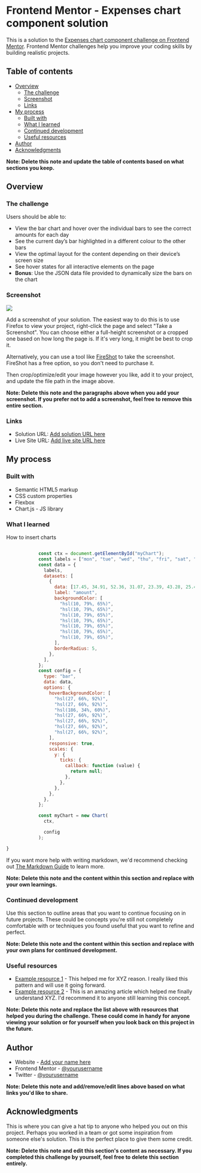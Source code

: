# Frontend Mentor - Expenses chart component solution

This is a solution to the [Expenses chart component challenge on Frontend Mentor](https://www.frontendmentor.io/challenges/expenses-chart-component-e7yJBUdjwt). Frontend Mentor challenges help you improve your coding skills by building realistic projects.

## Table of contents

- [Overview](#overview)
  - [The challenge](#the-challenge)
  - [Screenshot](#screenshot)
  - [Links](#links)
- [My process](#my-process)
  - [Built with](#built-with)
  - [What I learned](#what-i-learned)
  - [Continued development](#continued-development)
  - [Useful resources](#useful-resources)
- [Author](#author)
- [Acknowledgments](#acknowledgments)

**Note: Delete this note and update the table of contents based on what sections you keep.**

## Overview

### The challenge

Users should be able to:

- View the bar chart and hover over the individual bars to see the correct amounts for each day
- See the current day’s bar highlighted in a different colour to the other bars
- View the optimal layout for the content depending on their device’s screen size
- See hover states for all interactive elements on the page
- **Bonus**: Use the JSON data file provided to dynamically size the bars on the chart

### Screenshot

![](./screenshot.jpg)

Add a screenshot of your solution. The easiest way to do this is to use Firefox to view your project, right-click the page and select "Take a Screenshot". You can choose either a full-height screenshot or a cropped one based on how long the page is. If it's very long, it might be best to crop it.

Alternatively, you can use a tool like [FireShot](https://getfireshot.com/) to take the screenshot. FireShot has a free option, so you don't need to purchase it.

Then crop/optimize/edit your image however you like, add it to your project, and update the file path in the image above.

**Note: Delete this note and the paragraphs above when you add your screenshot. If you prefer not to add a screenshot, feel free to remove this entire section.**

### Links

- Solution URL: [Add solution URL here](https://your-solution-url.com)
- Live Site URL: [Add live site URL here](https://your-live-site-url.com)

## My process

### Built with

- Semantic HTML5 markup
- CSS custom properties
- Flexbox
- Chart.js - JS library

### What I learned

How to insert charts

```js

            const ctx = document.getElementById("myChart");
            const labels = ["mon", "tue", "wed", "thu", "fri", "sat", "sun"];
            const data = {
              labels,
              datasets: [
                {
                  data: [17.45, 34.91, 52.36, 31.07, 23.39, 43.28, 25.48],
                  label: "amount",
                  backgroundColor: [
                    "hsl(10, 79%, 65%)",
                    "hsl(10, 79%, 65%)",
                    "hsl(10, 79%, 65%)",
                    "hsl(10, 79%, 65%)",
                    "hsl(10, 79%, 65%)",
                    "hsl(10, 79%, 65%)",
                    "hsl(10, 79%, 65%)",
                  ],
                  borderRadius: 5,
                },
              ],
            };
            const config = {
              type: "bar",
              data: data,
              options: {
                hoverBackgroundColor: [
                  "hsl(27, 66%, 92%)",
                  "hsl(27, 66%, 92%)",
                  "hsl(186, 34%, 60%)",
                  "hsl(27, 66%, 92%)",
                  "hsl(27, 66%, 92%)",
                  "hsl(27, 66%, 92%)",
                  "hsl(27, 66%, 92%)",
                ],
                responsive: true,
                scales: {
                  y: {
                    ticks: {
                      callback: function (value) {
                        return null;
                      },
                    },
                  },
                },
              },
            };

            const myChart = new Chart(
              ctx,

              config
            );

}
```

If you want more help with writing markdown, we'd recommend checking out [The Markdown Guide](https://www.markdownguide.org/) to learn more.

**Note: Delete this note and the content within this section and replace with your own learnings.**

### Continued development

Use this section to outline areas that you want to continue focusing on in future projects. These could be concepts you're still not completely comfortable with or techniques you found useful that you want to refine and perfect.

**Note: Delete this note and the content within this section and replace with your own plans for continued development.**

### Useful resources

- [Example resource 1](https://www.example.com) - This helped me for XYZ reason. I really liked this pattern and will use it going forward.
- [Example resource 2](https://www.example.com) - This is an amazing article which helped me finally understand XYZ. I'd recommend it to anyone still learning this concept.

**Note: Delete this note and replace the list above with resources that helped you during the challenge. These could come in handy for anyone viewing your solution or for yourself when you look back on this project in the future.**

## Author

- Website - [Add your name here](https://www.your-site.com)
- Frontend Mentor - [@yourusername](https://www.frontendmentor.io/profile/yourusername)
- Twitter - [@yourusername](https://www.twitter.com/yourusername)

**Note: Delete this note and add/remove/edit lines above based on what links you'd like to share.**

## Acknowledgments

This is where you can give a hat tip to anyone who helped you out on this project. Perhaps you worked in a team or got some inspiration from someone else's solution. This is the perfect place to give them some credit.

**Note: Delete this note and edit this section's content as necessary. If you completed this challenge by yourself, feel free to delete this section entirely.**
